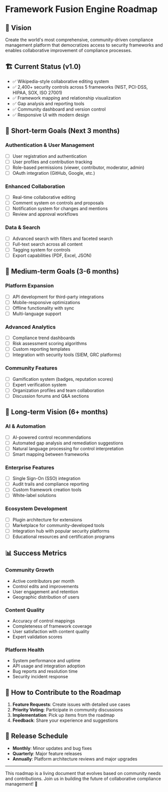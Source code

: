 
# Framework Fusion Engine Roadmap

## 🎯 Vision
Create the world's most comprehensive, community-driven compliance management platform that democratizes access to security frameworks and enables collaborative improvement of compliance processes.

## 🏗️ Current Status (v1.0)
- ✅ Wikipedia-style collaborative editing system
- ✅ 2,400+ security controls across 5 frameworks (NIST, PCI-DSS, HIPAA, SOX, ISO 27001)
- ✅ Framework mapping and relationship visualization
- ✅ Gap analysis and reporting tools
- ✅ Community dashboard and version control
- ✅ Responsive UI with modern design

## 🚀 Short-term Goals (Next 3 months)

### Authentication & User Management
- [ ] User registration and authentication
- [ ] User profiles and contribution tracking
- [ ] Role-based permissions (viewer, contributor, moderator, admin)
- [ ] OAuth integration (GitHub, Google, etc.)

### Enhanced Collaboration
- [ ] Real-time collaborative editing
- [ ] Comment system on controls and proposals
- [ ] Notification system for changes and mentions
- [ ] Review and approval workflows

### Data & Search
- [ ] Advanced search with filters and faceted search
- [ ] Full-text search across all content
- [ ] Tagging system for controls
- [ ] Export capabilities (PDF, Excel, JSON)

## 🎪 Medium-term Goals (3-6 months)

### Platform Expansion
- [ ] API development for third-party integrations
- [ ] Mobile-responsive optimizations
- [ ] Offline functionality with sync
- [ ] Multi-language support

### Advanced Analytics
- [ ] Compliance trend dashboards
- [ ] Risk assessment scoring algorithms
- [ ] Custom reporting templates
- [ ] Integration with security tools (SIEM, GRC platforms)

### Community Features
- [ ] Gamification system (badges, reputation scores)
- [ ] Expert verification system
- [ ] Organization profiles and team collaboration
- [ ] Discussion forums and Q&A sections

## 🌟 Long-term Vision (6+ months)

### AI & Automation
- [ ] AI-powered control recommendations
- [ ] Automated gap analysis and remediation suggestions
- [ ] Natural language processing for control interpretation
- [ ] Smart mapping between frameworks

### Enterprise Features
- [ ] Single Sign-On (SSO) integration
- [ ] Audit trails and compliance reporting
- [ ] Custom framework creation tools
- [ ] White-label solutions

### Ecosystem Development
- [ ] Plugin architecture for extensions
- [ ] Marketplace for community-developed tools
- [ ] Integration hub with popular security platforms
- [ ] Educational resources and certification programs

## 📊 Success Metrics

### Community Growth
- Active contributors per month
- Control edits and improvements
- User engagement and retention
- Geographic distribution of users

### Content Quality
- Accuracy of control mappings
- Completeness of framework coverage
- User satisfaction with content quality
- Expert validation scores

### Platform Health
- System performance and uptime
- API usage and integration adoption
- Bug reports and resolution time
- Security incident response

## 🤝 How to Contribute to the Roadmap

1. **Feature Requests**: Create issues with detailed use cases
2. **Priority Voting**: Participate in community discussions
3. **Implementation**: Pick up items from the roadmap
4. **Feedback**: Share your experience and suggestions

## 📅 Release Schedule

- **Monthly**: Minor updates and bug fixes
- **Quarterly**: Major feature releases
- **Annually**: Platform architecture reviews and major upgrades

---

This roadmap is a living document that evolves based on community needs and contributions. Join us in building the future of collaborative compliance management! 🚀
